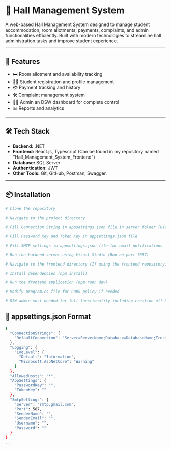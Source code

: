 ﻿# 🏢 Hall Management System

A web-based Hall Management System designed to manage student accommodation, room allotments, payments, complaints, and admin functionalities efficiently. Built with modern technologies to streamline hall administration tasks and improve student experience.

---

## 🚀 Features

- 🛏️ Room allotment and availability tracking
- 👨‍🎓 Student registration and profile management
- 💳 Payment tracking and history
- 🛠️ Complaint management system
- 🧑‍💻 Admin an DSW dashboard for complete control
- 📊 Reports and analytics

---

## 🛠️ Tech Stack

- **Backend:** .NET
- **Frontend:** React.js, Typescript (Can be found in my repository named "Hall_Management_System_Frontend")
- **Database:** SQL Server
- **Authentication:** JWT
- **Other Tools:** Git, GitHub, Postman, Swagger.

---

## 📦 Installation

```bash
# Clone the repository

# Navigate to the project directory

# Fill Connection String in appsettings.json file in server folder (Use SSMS or Azure Data Studio to create the database. No need for explicitly create tables)

# Fill Password Key and Token Key in appsettings.json file

# Fill SMTP settings in appsettings.json file for email notifications

# Run the backend server using Visual Studio (Run on port 7057)

# Navigate to the frontend directory (If using the frontend repository)

# Install dependencies (npm install)

# Run the frontend application (npm runn dev)

# Modify program.cs file for CORS policy if needed

# DSW admin must needed for full functionality including creation off Hall Admin. Hit /Registration/AddDSW endpoint in swagger/postman to create DSW admin

```

## 📄 appsettings.json Format

```bash
{
  "ConnectionStrings": {
    "DefaultConnection": "Server=ServerName;Database=DatabaseName;Trusted_Connection=true;TrustServerCertificate=true"
  },
  "Logging": {
    "LogLevel": {
      "Default": "Information",
      "Microsoft.AspNetCore": "Warning"
    }
  },
  "AllowedHosts": "*",
  "AppSettings": {
    "PasswordKey": "",
    "TokenKey": ""
  },
  "SmtpSettings": {
    "Server": "smtp.gmail.com",
    "Port": 587,
    "SenderName": "",
    "SenderEmail": "",
    "Username": "",
    "Password": ""
  }
}
...